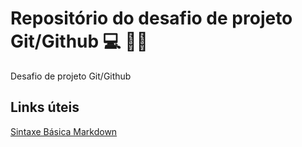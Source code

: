 # Repositório do desafio de projeto Git/Github 💻 👨‍💻
Desafio de projeto Git/Github

## Links úteis
[Sintaxe Básica Markdown](https://www.markdownguide.org/basic-syntax/)
